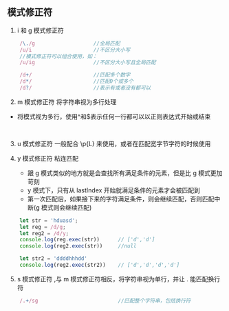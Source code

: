 ## 模式修正符

1. i 和 g 模式修正符
```js
    /\./g                   //全局匹配
    /u/i                    //不区分大小写
    //模式修正符可以组合使用，如：
    /u/ig                   //不区分大小写且全局匹配
```

```js
    /d+/                    //匹配多个数字
    /d*/                    //匹配0个或多个
    /d?/                    //表示有或者没有都可以
```

2. m 模式修正符 将字符串视为多行处理
 - 将模式视为多行，使用^和$表示任何一行都可以以正则表达式开始或结束

```js
    
```

3. u 模式修正符 一般配合 \p{L} 来使用，或者在匹配宽字节字符的时候使用

4. y 模式修正符 粘连匹配
    - 跟 g 模式类似的地方就是会查找所有满足条件的元素，但是比 g 模式更加苛刻
    - y 模式下，只有从 lastIndex 开始就满足条件的元素才会被匹配到
    - 第一次匹配后，如果接下来的字符满足条件，则会继续匹配，否则匹配中断(g 模式则会继续匹配)

```js
    let str = 'hduasd';
    let reg = /d/g;
    let reg2 = /d/y;
    console.log(reg.exec(str))      // ['d','d']
    console.log(reg2.exec(str))     //null

    let str2 = 'ddddhhhdd'
    console.log(reg2.exec(str2))    // ['d','d','d','d']
```

5. s 模式修正符 ,与 m 模式修正符相反，将字符串视为单行，并让 . 能匹配换行符 

```js
    /.+/sg                          //匹配整个字符串，包括换行符
```